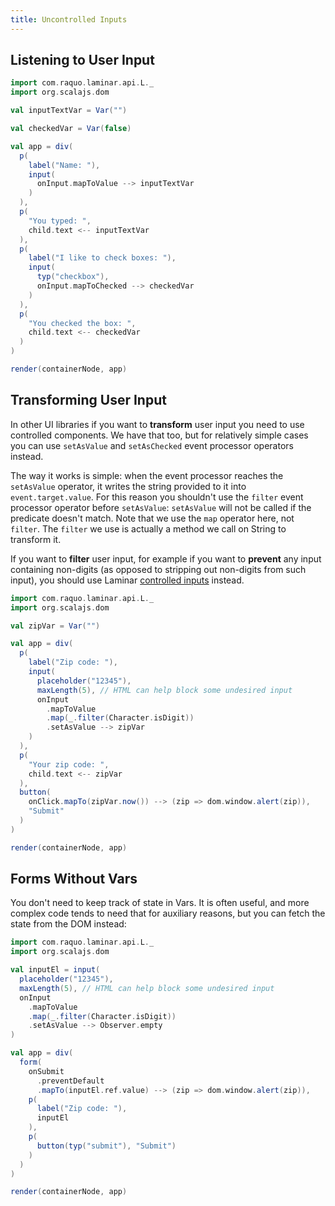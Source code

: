 ```yaml
---
title: Uncontrolled Inputs
---
```


<h2>Listening to User Input</h2>

<div class = "mdoc-example">

```scala mdoc:js
import com.raquo.laminar.api.L._
import org.scalajs.dom

val inputTextVar = Var("")

val checkedVar = Var(false)

val app = div(
  p(
    label("Name: "),
    input(
      onInput.mapToValue --> inputTextVar
    )
  ),
  p(
    "You typed: ",
    child.text <-- inputTextVar
  ),
  p(
    label("I like to check boxes: "),
    input(
      typ("checkbox"),
      onInput.mapToChecked --> checkedVar
    )
  ),
  p(
    "You checked the box: ",
    child.text <-- checkedVar
  )
)

render(containerNode, app)
```

</div>



<h2>Transforming User Input</h2>

In other UI libraries if you want to **transform** user input you need to use controlled components. We have that too, but for relatively simple cases you can use `setAsValue` and `setAsChecked` event processor operators instead.

The way it works is simple: when the event processor reaches the `setAsValue` operator, it writes the string provided to it into `event.target.value`. For this reason you  shouldn't use the `filter` event processor operator before `setAsValue`: `setAsValue` will not be called if the predicate doesn't match. Note that we use the `map` operator here, not `filter`. The `filter` we use is actually a method we call on String to transform it.

If you want to **filter** user input, for example if you want to **prevent** any input containing non-digits (as opposed to stripping out non-digits from such input), you should use Laminar [controlled inputs](https://laminar.dev/examples/controlled-inputs) instead.

<div class = "mdoc-example">

```scala mdoc:js
import com.raquo.laminar.api.L._
import org.scalajs.dom

val zipVar = Var("")

val app = div(
  p(
    label("Zip code: "),
    input(
      placeholder("12345"),
      maxLength(5), // HTML can help block some undesired input
      onInput
        .mapToValue
        .map(_.filter(Character.isDigit))
        .setAsValue --> zipVar
    )
  ),
  p(
    "Your zip code: ",
    child.text <-- zipVar
  ),
  button(
    onClick.mapTo(zipVar.now()) --> (zip => dom.window.alert(zip)),
    "Submit"
  )
)

render(containerNode, app)
```

</div>




<h2>Forms Without Vars</h2>

You don't need to keep track of state in Vars. It is often useful, and more complex code tends to need that for auxiliary reasons, but you can fetch the state from the DOM instead:

<div class = "mdoc-example">

```scala mdoc:js
import com.raquo.laminar.api.L._
import org.scalajs.dom

val inputEl = input(
  placeholder("12345"),
  maxLength(5), // HTML can help block some undesired input
  onInput
    .mapToValue
    .map(_.filter(Character.isDigit))
    .setAsValue --> Observer.empty
)

val app = div(
  form(
    onSubmit
      .preventDefault
      .mapTo(inputEl.ref.value) --> (zip => dom.window.alert(zip)),
    p(
      label("Zip code: "),
      inputEl
    ),
    p(
      button(typ("submit"), "Submit")
    )
  )
)

render(containerNode, app)
```

</div>
